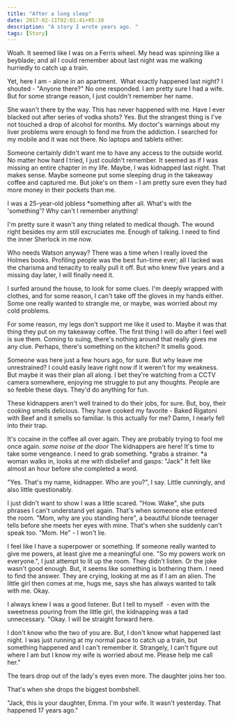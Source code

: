 ```yaml
---
title: "After a long sleep"
date: 2017-02-11T02:01:41+05:30
description: "A story I wrote years ago. "
tags: [Story]
---
```


Woah. It seemed like I was on a Ferris wheel. My head was spinning like a beyblade; and all I could remember about last night was me walking hurriedly to catch up a train. 

Yet, here I am - alone in an apartment.  What exactly happened last night? I shouted - "Anyone there?" No one responded. I am pretty sure I had a wife. But for some strange reason, I just couldn't remember her name. 

She wasn't there by the way. This has never happened with me. Have I ever blacked out after series of vodka shots? Yes. But the strangest thing is I've not touched a drop of alcohol for months. My doctor's warnings about my liver problems were enough to fend me from the addiction. I searched for my mobile and it was not there. No laptops and tablets either. 

Someone certainly didn't want me to have any access to the outside world. No matter how hard I tried, I just couldn't remember. It seemed as if I was missing an entire chapter in my life. Maybe, I was kidnapped last night. That makes sense. Maybe someone put some sleeping drug in the takeaway coffee and captured me. But joke's on them - I am pretty sure even they had more money in their pockets than me. 

I was a 25-year-old jobless *something after all. What's with the 'something'? Why can't I remember anything! 

I'm pretty sure it wasn't any thing related to medical though. The wound right besides my arm still excruciates me. Enough of talking. I need to find the inner Sherlock in me now. 

Who needs Watson anyway? There was a time when I really loved the Holmes books. Profiling people was the best fun-time ever; all I lacked was the charisma and tenacity to really pull it off. But who knew five years and a missing day later, I will finally need it. 

I surfed around the house, to look for some clues. I'm deeply wrapped with clothes, and for some reason, I can't take off the gloves in my hands either. Some one really wanted to strangle me, or maybe, was worried about my cold problems. 

For some reason, my legs don't support me like it used to. Maybe it was that thing they put on my takeaway coffee. The first thing I will do after I feel well is sue them. Coming to suing, there's nothing around that really gives me any clue. Perhaps, there's something on the kitchen? It smells good. 

Someone was here just a few hours ago, for sure. But why leave me unrestrained? I could easily leave right now if it weren't for my weakness. But maybe it was their plan all along. I bet they're watching from a CCTV camera somewhere, enjoying me struggle to put any thoughts. People are so feeble these days. They'd do anything for fun. 

These kidnappers aren't well trained to do their jobs, for sure. But, boy, their cooking smells delicious. They have cooked my favorite - Baked Rigatoni with Beef and it smells so familiar. Is this actually for me? Damn, I nearly fell into their trap. 

It's cocaine in the coffee all over again. They are probably trying to fool me once again. *some noise at the door* The kidnappers are here! It's time to take some vengeance. I need to grab something. *grabs a strainer. *a woman walks in, looks at me with disbelief and gasps: "Jack" It felt like almost an hour before she completed a word. 

"Yes. That's my name, kidnapper. Who are you?", I say. Little cunningly, and also little questionably. 

I just didn't want to show I was a little scared. "How. Wake", she puts phrases I can't understand yet again. That's when someone else entered the room. "Mom, why are you standing here", a beautiful blonde teenager tells before she meets her eyes with mine. That's when she suddenly can't speak too. "Mom. He" - I won't lie. 

I feel like I have a superpower or something. If someone really wanted to give me powers, at least give me a meaningful one. "So my powers work on everyone.", I just attempt to lit up the room. They didn't listen. Or the joke wasn't good enough. But, it seems like something is bothering them. I need to find the answer. They are crying, looking at me as if I am an alien. The little girl then comes at me, hugs me, says she has always wanted to talk with me. Okay. 

I always knew I was a good listener. But I tell to myself  - even with the sweetness pouring from the little girl, the kidnapping was a tad unnecessary. "Okay. I will be straight forward here. 

I don't know who the two of you are. But, I don't know what happened last night. I was just running at my normal pace to catch up a train, but something happened and I can't remember it. Strangely, I can't figure out where I am but I know my wife is worried about me. Please help me call her." 

The tears drop out of the lady's eyes even more. The daughter joins her too. 

That's when she drops the biggest bombshell. 

"Jack, this is your daughter, Emma. I'm your wife. It wasn't yesterday. That happened 17 years ago." 